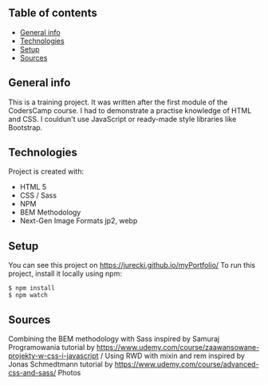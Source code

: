 ## Table of contents
* [General info](#general-info)
* [Technologies](#technologies)
* [Setup](#setup)
* [Sources](#sources)

## General info
This is a training project. It was written after the first module of the CodersCamp course.  I had to demonstrate a practise knowledge of HTML and CSS. I couldun't use JavaScript or ready-made style libraries like Bootstrap.

## Technologies
Project is created with:
* HTML 5
* CSS / Sass
* NPM 
* BEM Methodology 
* Next-Gen Image Formats jp2, webp
	
## Setup
You can see this project on https://jurecki.github.io/myPortfolio/ 
To run this project, install it locally using npm:
```
$ npm install
$ npm watch
```

## Sources
Combining the BEM methodology with Sass inspired by Samuraj Programowania  tutorial by  https://www.udemy.com/course/zaawansowane-projekty-w-css-i-javascript /
Using RWD with mixin and rem inspired by Jonas Schmedtmann tutorial by https://www.udemy.com/course/advanced-css-and-sass/ 
Photos 
